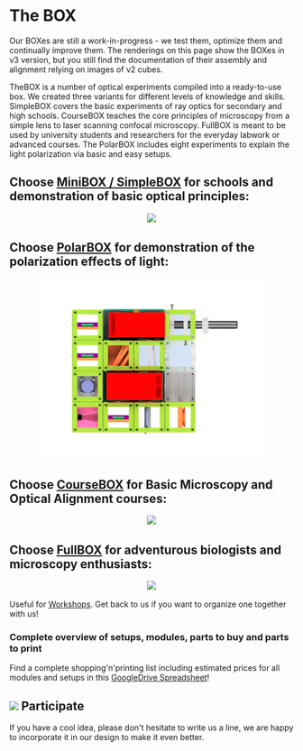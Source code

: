 # The BOX
Our BOXes are still a work-in-progress - we test them, optimize them and continually improve them. The renderings on this page show the BOXes in v3 version, but you still find the documentation of their assembly and alignment relying on images of v2 cubes.

TheBOX is a number of optical experiments compiled into a ready-to-use box. We created three variants for different levels of knowledge and skills. SimpleBOX covers the basic experiments of ray optics for secondary and high schools. CourseBOX  teaches the core principles of microscopy from a simple lens to laser scanning confocal microscopy. FullBOX is meant to be used by university students and researchers for the everyday labwork or advanced courses. The PolarBOX includes eight experiments to explain the light polarization via basic and easy setups.

## Choose [MiniBOX / SimpleBOX](./SimpleBOX) for schools and demonstration of basic optical principles:
<p align="center">
<a href="https://github.com/bionanoimaging/UC2-GIT/tree/master/TheBOX/SimpleBOX"><img src="./IMAGES/BOX_mini.png" width="400"></a>
</p>

## Choose [PolarBOX](./PolarBOX) for demonstration of the polarization effects of light:
<p align="center">
<a href="https://github.com/bionanoimaging/UC2-GIT/tree/master/TheBOX/PolarBOX">
<img src="./IMAGES/BOX_polar.png"
width="400"></a>
</p>

## Choose [CourseBOX](./CourseBOX) for Basic Microscopy and Optical Alignment courses:
<p align="center">
<a href="https://github.com/bionanoimaging/UC2-GIT/tree/master/TheBOX/CourseBOX"><img src="./IMAGES/BOX_course.png" height="400"></a>
</p>

## Choose [FullBOX](./FullBOX) for adventurous biologists and microscopy enthusiasts:
<p align="center">
<a href="https://github.com/bionanoimaging/UC2-GIT/tree/master/TheBOX/FullBOX"><img src="./IMAGES/BOX_full.png" height="400"></a>
</p>

Useful for [Workshops](../WORKSHOP). Get back to us if you want to organize one together with us!

### Complete overview of setups, modules, parts to buy and parts to print
Find a complete shopping'n'printing list including estimated prices for all modules and setups in this [GoogleDrive Spreadsheet](https://docs.google.com/spreadsheets/d/1U1MndGKRCs0LKE5W8VGreCv9DJbQVQv7O6kgLlB6ZmE/edit?usp=sharing)!

## <a href="#icon01" name="icon01"><img src="./IMAGES/S.png" width="40"></a> Participate
If you have a cool idea, please don't hesitate to write us a line, we are happy to incorporate it in our design to make it even better.

